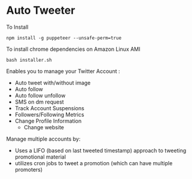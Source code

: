 # Auto Tweeter

To Install 
```
npm install -g puppeteer --unsafe-perm=true
```
To install chrome dependencies on Amazon Linux AMI 
```
bash installer.sh
```


Enables you to manage your Twitter Account :    
  - Auto tweet with/without image 
  - Auto follow
  - Auto follow unfollow
  - SMS on dm request 
  - Track Account Suspensions
  - Followers/Following Metrics
  - Change Profile Information
	- Change website

Manage multiple accounts by: 

 - Uses a LIFO (based on last tweeted timestamp) approach to tweeting promotional material
 - utilizes cron jobs to tweet a promotion (which can have multiple promoters)
